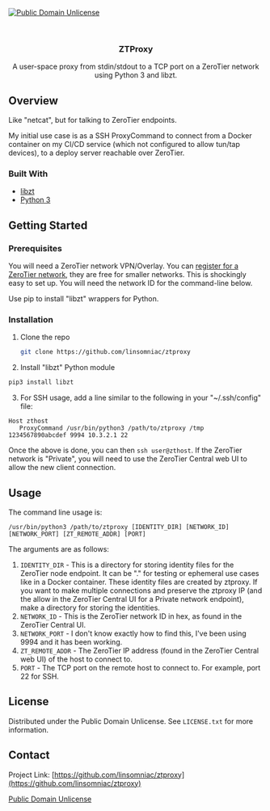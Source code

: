 [![Public Domain Unlicense][license-shield]][license-url]

<!-- PROJECT LOGO -->
<br />
<p align="center">
  <a href="https://github.com/linsomniac/ztproxy">
  </a>

  <h3 align="center">ZTProxy</h3>

  <p align="center">
    A user-space proxy from stdin/stdout to a TCP port on a ZeroTier network
    using Python 3 and libzt.
  </p>
</p>

## Overview

Like "netcat", but for talking to ZeroTier endpoints.

My initial use case is as a SSH ProxyCommand to connect from a Docker
container on my CI/CD service (which not configured to allow tun/tap
devices), to a deploy server reachable over ZeroTier.


### Built With

* [libzt](https://github.com/zerotier/libzt)
* [Python 3](https://www.python.org/)



## Getting Started

### Prerequisites

You will need a ZeroTier network VPN/Overlay.  You can
[register for a ZeroTier network](https://my.zerotier.com/), they are free for
smaller networks.  This is shockingly easy to set up.  You will need the network
ID for the command-line below.

Use pip to install "libzt" wrappers for Python.


### Installation

1. Clone the repo
   ```sh
   git clone https://github.com/linsomniac/ztproxy
   ```
2. Install "libzt" Python module
  ```sh
  pip3 install libzt
  ```
3. For SSH usage, add a line similar to the following in your 
  "~/.ssh/config" file:
  ```
  Host zthost
     ProxyCommand /usr/bin/python3 /path/to/ztproxy /tmp 1234567890abcdef 9994 10.3.2.1 22
  ```

Once the above is done, you can then `ssh user@zthost`.  If the ZeroTier
network is "Private", you will need to use the ZeroTier Central web UI
to allow the new client connection.


## Usage

The command line usage is:

  ```
  /usr/bin/python3 /path/to/ztproxy [IDENTITY_DIR] [NETWORK_ID] [NETWORK_PORT] [ZT_REMOTE_ADDR] [PORT]
  ```

The arguments are as follows:

1. `IDENTITY_DIR` - This is a directory for storing identity files for
    the ZeroTier node endpoint.  It can be "." for testing or ephemeral
    use cases like in a Docker container.  These identity files are
    created by ztproxy.  If you want to make multiple connections and
    preserve the ztproxy IP (and the allow in the ZeroTier Central
    UI for a Private network endpoint), make a directory for storing
    the identities.
2. `NETWORK_ID` - This is the ZeroTier network ID in hex, as found in the
    ZeroTier Central UI.
3. `NETWORK_PORT` - I don't know exactly how to find this, I've been using 9994
    and it has been working.
4. `ZT_REMOTE_ADDR` - The ZeroTier IP address (found in the ZeroTier Central web
    UI) of the host to connect to.
5. `PORT` - The TCP port on the remote host to connect to.  For example, port 22
    for SSH.


<!-- LICENSE -->
## License

Distributed under the Public Domain Unlicense. See `LICENSE.txt` for more information.


## Contact

Project Link: [https://github.com/linsomniac/ztproxy](https://github.com/linsomniac/ztproxy)


<!-- ACKNOWLEDGEMENTS
## Acknowledgements

* []()
* []()
* []()
-->

<!-- MARKDOWN LINKS & IMAGES -->
<!-- https://www.markdownguide.org/basic-syntax/#reference-style-links -->
[license-shield]: https://img.shields.io/github/license/linsomniac/ztproxy.svg?style=for-the-badge
[license-url]: https://github.com/linsomniac/ztproxy/blob/main/LICENSE.txt
[Public Domain Unlicense](https://choosealicense.com/licenses/unlicense/)
